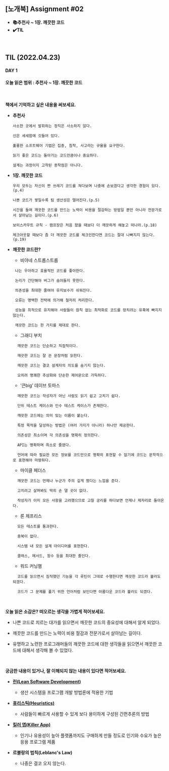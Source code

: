 ## [노개북] Assignment #02

- **📚추천사 ~ 1장. 깨끗한 코드**
- **✔️TIL**

<br>

## TIL (2022.04.23)
#### DAY 1
#### 오늘 읽은 범위 : 추천사 ~ 1장. 깨끗한 코드

<br>


**책에서 기억하고 싶은 내용을 써보세요.**

- **추천사**
  ```
  사소한 곳에서 발휘하는 정직은 사소하지 않다.

  신은 세세함에 깃들어 있다.

  훌륭한 소프트웨어 기법은 집중, 침착, 사고라는 규율을 요구한다.

  읽기 좋은 코드는 돌아가는 코드만큼이나 중요하다.

  설계는 과정이지 고착된 종착점은 아니다.
  ```

- **1장. 깨끗한 코드**
  ```
  우리 모두는 자신이 짠 쓰레기 코드를 쳐다보며 나중에 손보겠다고 생각한 경험이 있다.(p.4)

  나쁜 코드가 쌓일수록 팀 생산성은 떨어진다.(p.5)

  시간을 들여 깨끗한 코드를 만드는 노력이 비용을 절감하는 방법일 뿐만 아니라 전문가로서 살아남는 길이다.(p.6)

  보이스카우트 규칙 - 캠프장은 처음 왔을 때보다 더 깨끗하게 해놓고 떠나라.(p.18)

  체크아웃할 때보다 좀 더 깨끗한 코드를 체크인한다면 코드는 절대 나빠지지 않는다.(p.19)
  ```

- **깨끗한 코드란?**
  - 비야네 스트롭스트룹
   ```
    나는 우아하고 효율적인 코드를 좋아한다. 
    
    논리가 간단해야 버그가 숨어들지 못한다.
    
    의존성을 최대한 줄여야 유지보수가 쉬워진다. 
    
    오류는 명백한 전략에 의거해 철저히 처리한다.
    
    성능을 최적으로 유지해야 사람들이 원칙 없는 최적화로 코드를 망치려는 유혹에 빠지지 않는다. 
    
    깨끗한 코드는 한 가지를 제대로 한다.
   ```
   
  - 그래디 부치
  ```
    깨끗한 코드는 단순하고 직접적이다. 
    
    깨끗한 코드는 잘 쓴 문장처럼 읽힌다.
    
    깨끗한 코드는 결코 설계자의 의도를 숨기지 않는다. 
    
    오히려 명쾌한 추상화와 단순한 제어문으로 가득하다.
  ```
  
  - ‘큰big’ 데이브 토마스
  ```
    깨끗한 코드는 작성자가 아닌 사람도 읽기 쉽고 고치기 쉽다. 
    
    단위 테스트 케이스와 인수 테스트 케이스가 존재한다. 
    
    깨끗한 코드에는 의미 있는 이름이 붙는다. 
    
    특정 목적을 달성하는 방법은 (여러 가지가 아니라) 하나만 제공한다. 
    
    의존성은 최소이며 각 의존성을 명확히 정의한다.
    
    API는 명확하며 최소로 줄였다. 
    
    언어에 따라 필요한 모든 정보를 코드만으로 명확히 표현할 수 없기에 코드는 문학적으로 표현해야 마땅하다.
  ```
  
  - 마이클 페더스
  ```
    깨끗한 코드는 언제나 누군가 주의 깊게 짰다는 느낌을 준다. 
    
    고치려고 살펴봐도 딱히 손 댈 곳이 없다. 
    
    작성자가 이미 모든 사항을 고려했으므로 고칠 궁리를 하다보면 언제나 제자리로 돌아온다. 
  ```
  
  - 론 제프리스
  ```
    모든 테스트를 통과한다.
    
    중복이 없다.
    
    시스템 내 모든 설계 아이디어를 표현한다.
    
    클래스, 메서드, 함수 등을 최대한 줄인다.
  ```
  
  - 워드 커닝햄
  ```
    코드를 읽으면서 짐작했던 기능을 각 루틴이 그대로 수행한다면 깨끗한 코드라 불러도 되겠다. 
    
    코드가 그 문제를 풀기 위한 언어처럼 보인다면 아름다운 코드라 불러도 되겠다.
  ```
  

<br>

**오늘 읽은 소감은? 떠오르는 생각을 가볍게 적어보세요.**

- 나쁜 코드로 치르는 대가를 읽으면서 깨끗한 코드의 중요성에 대해서 알게 되었다.

- 깨끗한 코드를 만드는 노력이 비용 절감과 전문가로서 살아남는 길이다.

- 유명하고 노련한 프로그래머들의 깨끗한 코드에 대한 생각들을 읽으면서 깨끗한 코드에 대해서 생각해 볼 수 있었다.


<br>

**궁금한 내용이 있거나, 잘 이해되지 않는 내용이 있다면 적어보세요.**

- [**린(Lean Software Development)**](http://www.incodom.kr/%EB%A6%B0_%EC%86%8C%ED%94%84%ED%8A%B8%EC%9B%A8%EC%96%B4_%EA%B0%9C%EB%B0%9C%EB%B0%A9%EB%B2%95%EB%A1%A0)
  - 생산 시스템을 프로그램 개발 방법론에 적용한 기법

- [**휴리스틱(Heuristics)**](https://ko.wikipedia.org/wiki/%ED%9C%B4%EB%A6%AC%EC%8A%A4%ED%8B%B1_%EC%9D%B4%EB%A1%A0)
  -  사람들이 빠르게 사용할 수 있게 보다 용이하게 구성된 간편추론의 방법

-  [**킬러 앱(Killer App)**](https://ko.wikipedia.org/wiki/%ED%82%AC%EB%9F%AC_%EC%95%A0%ED%94%8C%EB%A6%AC%EC%BC%80%EC%9D%B4%EC%85%98)
    - 인기나 유용성이 높아 플랫폼까지도 구매하게 만들 정도로 인기와 수요가 높은 응용 프로그램 제품
    
- **르블랑의 법칙(Leblanc's Law)**
  - 나중은 결코 오지 않는다.


